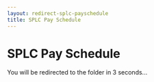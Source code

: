 ```yaml
---
layout: redirect-splc-payschedule
title: SPLC Pay Schedule
---
```


# SPLC Pay Schedule

You will be redirected to the folder in 3 seconds...
